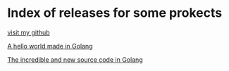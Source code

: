 # Index of releases for some prokects

[visit my github](https://github.com/lae-laps)

[A hello world made in Golang](hello)

[The incredible and new source code in Golang](hello.go)
